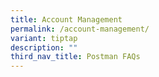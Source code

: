 ```yaml
---
title: Account Management
permalink: /account-management/
variant: tiptap
description: ""
third_nav_title: Postman FAQs
---
```

